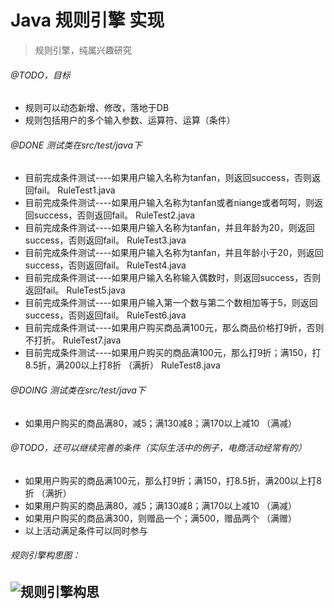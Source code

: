 # Java 规则引擎 实现
> 规则引擎，纯属兴趣研究

###### @TODO，目标
- 规则可以动态新增、修改，落地于DB
- 规则包括用户的多个输入参数、运算符、运算（条件）

###### @DONE 测试类在src/test/java下
- 目前完成条件测试----如果用户输入名称为tanfan，则返回success，否则返回fail。					RuleTest1.java
- 目前完成条件测试----如果用户输入名称为tanfan或者niange或者呵呵，则返回success，否则返回fail。	RuleTest2.java
- 目前完成条件测试----如果用户输入名称为tanfan，并且年龄为20，则返回success，否则返回fail。		RuleTest3.java
- 目前完成条件测试----如果用户输入名称为tanfan，并且年龄小于20，则返回success，否则返回fail。		RuleTest4.java
- 目前完成条件测试----如果用户输入名称输入偶数时，则返回success，否则返回fail。					RuleTest5.java
- 目前完成条件测试----如果用户输入第一个数与第二个数相加等于5，则返回success，否则返回fail。			RuleTest6.java
- 目前完成条件测试----如果用户购买商品满100元，那么商品价格打9折，否则不打折。						RuleTest7.java
- 目前完成条件测试----如果用户购买的商品满100元，那么打9折；满150，打8.5折，满200以上打8折 	（满折）	RuleTest8.java

###### @DOING 测试类在src/test/java下
- 如果用户购买的商品满80，减5；满130减8；满170以上减10				（满减）

###### @TODO，还可以继续完善的条件（实际生活中的例子，电商活动经常有的）
- 如果用户购买的商品满100元，那么打9折；满150，打8.5折，满200以上打8折 	（满折）
- 如果用户购买的商品满80，减5；满130减8；满170以上减10				（满减）
- 如果用户购买的商品满300，则赠品一个；满500，赠品两个					（满赠）
- 以上活动满足条件可以同时参与

###### 规则引擎构思图：
![规则引擎构思](https://github.com/linian365boy/rule-core/blob/master/src/main/resources/%E8%A7%84%E5%88%99%E5%BC%95%E6%93%8E%E6%9E%84%E6%80%9D.png)
--- 
